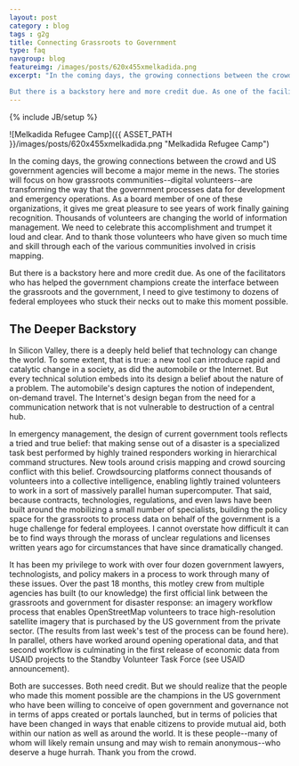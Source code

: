 ```yaml
---
layout: post
category : blog
tags : g2g
title: Connecting Grassroots to Government
type: faq
navgroup: blog
featureimg: /images/posts/620x455xmelkadida.png
excerpt: "In the coming days, the growing connections between the crowd and US government agencies will become a major meme in the news. The stories will focus on how grassroots communities--digital volunteers--are transforming the way that the government processes data for development and emergency operations. As a board member of one of these organizations, it gives me great pleasure to see years of work finally gaining recognition. Thousands of volunteers are changing the world of information management. We need to celebrate this accomplishment and trumpet it loud and clear. And to thank those volunteers who have given so much time and skill through each of the various communities involved in crisis mapping.

But there is a backstory here and more credit due. As one of the facilitators who has helped the government champions create the interface between the grassroots and the government, I need to give testimony to dozens of federal employees who stuck their necks out to make this moment possible."
---
```

{% include JB/setup %}

![Melkadida Refugee Camp]({{ ASSET_PATH }}/images/posts/620x455xmelkadida.png "Melkadida Refugee Camp")

In the coming days, the growing connections between the crowd and US government agencies will become a major meme in the news. The stories will focus on how grassroots communities--digital volunteers--are transforming the way that the government processes data for development and emergency operations. As a board member of one of these organizations, it gives me great pleasure to see years of work finally gaining recognition. Thousands of volunteers are changing the world of information management. We need to celebrate this accomplishment and trumpet it loud and clear. And to thank those volunteers who have given so much time and skill through each of the various communities involved in crisis mapping.

But there is a backstory here and more credit due. As one of the facilitators who has helped the government champions create the interface between the grassroots and the government, I need to give testimony to dozens of federal employees who stuck their necks out to make this moment possible.

## The Deeper Backstory

In Silicon Valley, there is a deeply held belief that technology can change the world. To some extent, that is true: a new tool can introduce rapid and catalytic change in a society, as did the automobile or the Internet. But every technical solution embeds into its design a belief about the nature of a problem. The automobile's design captures the notion of independent, on-demand travel. The Internet's design began from the need for a communication network that is not vulnerable to destruction of a central hub.

In emergency management, the design of current government tools reflects a tried and true belief: that making sense out of a disaster is a specialized task best performed by highly trained responders working in hierarchical command structures. New tools around crisis mapping and crowd sourcing conflict with this belief. Crowdsourcing platforms connect thousands of volunteers into a collective intelligence, enabling lightly trained volunteers to work in a sort of massively parallel human supercomputer. That said, because contracts, technologies, regulations, and even laws have been built around the mobilizing a small number of specialists, building the policy space for the grassroots to process data on behalf of the government is a huge challenge for federal employees. I cannot overstate how difficult it can be to find ways through the morass of unclear regulations and licenses written years ago for circumstances that have since dramatically changed.

It has been my privilege to work with over four dozen government lawyers, technologists, and policy makers in a process to work through many of these issues. Over the past 18 months, this motley crew from multiple agencies has built (to our knowledge) the first official link between the grassroots and government for disaster response: an imagery workflow process that enables OpenStreetMap volunteers to trace high-resolution satellite imagery that is purchased by the US government from the private sector. (The results from last week's test of the process can be found here). In parallel, others have worked around opening operational data, and that second workflow is culminating in the first release of economic data from USAID projects to the Standby Volunteer Task Force (see USAID announcement).

Both are successes. Both need credit. But we should realize that the people who made this moment possible are the champions in the US government who have been willing to conceive of open government and governance not in terms of apps created or portals launched, but in terms of policies that have been changed in ways that enable citizens to provide mutual aid, both within our nation as well as around the world. It is these people--many of whom will likely remain unsung and may wish to remain anonymous--who deserve a huge hurrah. Thank you from the crowd.
